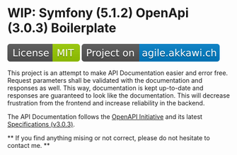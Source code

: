 # WIP: Symfony (5.1.2) OpenApi (3.0.3) Boilerplate
[![Badge: MIT License](public/assets/images/mit-license-badge.svg)](LICENSE)
[![Badge: agile.akkawi.ch](public/assets/images/agile-akkawi-ch-badge.svg)](https://agile.akkawi.ch/bp/5ec0b57a1ee7f)

This project is an attempt to make API Documentation easier and error free. Request parameters shall be validated
 with the documentation and responses as well. This way, documentation is kept up-to-date and responses are
 guaranteed to look like the documentation. This will decrease frustration from the frontend and increase
 reliability in the backend.
 
The API Documentation follows the [OpenAPI Initiative](https://www.openapis.org/) and its latest [Specifications
 (v3.0.3)](http://spec.openapis.org/oas/v3.0.3).
 
** If you find anything mising or not correct, please do not hesitate to contact me. **